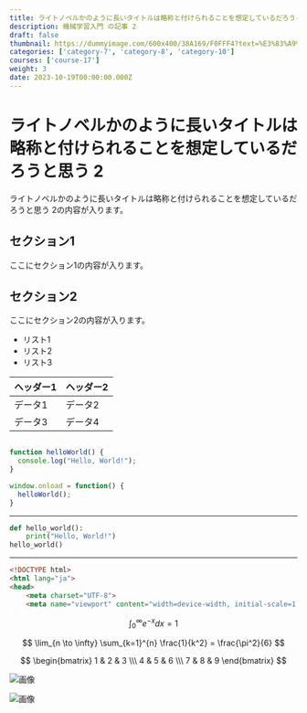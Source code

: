 ```yaml
---
title: ライトノベルかのように長いタイトルは略称と付けられることを想定しているだろうと思う
description: 機械学習入門 の記事 2
draft: false
thumbnail: https://dummyimage.com/600x400/38A169/F0FFF4?text=%E3%83%A9%E3%82%A4%E3%83%88%E3%83%8E%E3%83%99%E3%83%AB%E3%81%8B%E3%81%AE%E3%82%88%E3%81%86%E3%81%AB%E9%95%B7%E3%81%84%E3%82%BF%E3%82%A4%E3%83%88%E3%83%AB%E3%81%AF%E7%95%A5%E7%A7%B0%E3%81%A8%E4%BB%98%E3%81%91%E3%82%89%E3%82%8C%E3%82%8B%E3%81%93%E3%81%A8%E3%82%92%E6%83%B3%E5%AE%9A%E3%81%97%E3%81%A6%E3%81%84%E3%82%8B%E3%81%A0%E3%82%8D%E3%81%86%E3%81%A8%E6%80%9D%E3%81%86
categories: ['category-7', 'category-8', 'category-10']
courses: ['course-17']
weight: 3
date: 2023-10-19T00:00:00.000Z
---
```


# ライトノベルかのように長いタイトルは略称と付けられることを想定しているだろうと思う 2

ライトノベルかのように長いタイトルは略称と付けられることを想定しているだろうと思う 2の内容が入ります。

## セクション1
ここにセクション1の内容が入ります。

## セクション2
ここにセクション2の内容が入ります。

- リスト1
- リスト2
- リスト3

| ヘッダー1 | ヘッダー2 |
| --------- | --------- |
| データ1   | データ2   |
| データ3   | データ4   |

```javascript

function helloWorld() {
  console.log("Hello, World!");
}

window.onload = function() {
  helloWorld();
}

```

---

```python
def hello_world():
    print("Hello, World!")
hello_world()
```

---

```html
<!DOCTYPE html>
<html lang="ja">
<head>
    <meta charset="UTF-8">
    <meta name="viewport" content="width=device-width, initial-scale=1.0">
```

$$
\int_{0}^{\infty} e^{-x} dx = 1
$$

$$
\lim_{n \to \infty} \sum_{k=1}^{n} \frac{1}{k^2} = \frac{\pi^2}{6}
$$

$$
\begin{bmatrix}
1 & 2 & 3 \\\
4 & 5 & 6 \\\
7 & 8 & 9
\end{bmatrix}
$$

![画像](https://dummyimage.com/320x180/2D3748/F5F7FA?text=%E3%83%A9%E3%82%A4%E3%83%88%E3%83%8E%E3%83%99%E3%83%AB%E3%81%8B%E3%81%AE%E3%82%88%E3%81%86%E3%81%AB%E9%95%B7%E3%81%84%E3%82%BF%E3%82%A4%E3%83%88%E3%83%AB%E3%81%AF%E7%95%A5%E7%A7%B0%E3%81%A8%E4%BB%98%E3%81%91%E3%82%89%E3%82%8C%E3%82%8B%E3%81%93%E3%81%A8%E3%82%92%E6%83%B3%E5%AE%9A%E3%81%97%E3%81%A6%E3%81%84%E3%82%8B%E3%81%A0%E3%82%8D%E3%81%86%E3%81%A8%E6%80%9D%E3%81%86+2)

![画像](https://dummyimage.com/640x360/1A202C/EDF2F7?text=%E3%83%A9%E3%82%A4%E3%83%88%E3%83%8E%E3%83%99%E3%83%AB%E3%81%8B%E3%81%AE%E3%82%88%E3%81%86%E3%81%AB%E9%95%B7%E3%81%84%E3%82%BF%E3%82%A4%E3%83%88%E3%83%AB%E3%81%AF%E7%95%A5%E7%A7%B0%E3%81%A8%E4%BB%98%E3%81%91%E3%82%89%E3%82%8C%E3%82%8B%E3%81%93%E3%81%A8%E3%82%92%E6%83%B3%E5%AE%9A%E3%81%97%E3%81%A6%E3%81%84%E3%82%8B%E3%81%A0%E3%82%8D%E3%81%86%E3%81%A8%E6%80%9D%E3%81%86+2)